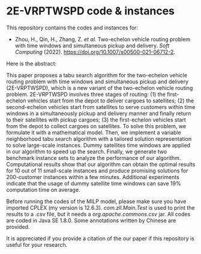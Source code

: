 # 2E-VRPTWSPD code & instances

This repository contains the codes and instances for:

- Zhou, H., Qin, H., Zhang, Z. *et al.* Two-echelon vehicle routing problem with time windows and simultaneous pickup and delivery. *Soft Computing* (2022). https://doi.org/10.1007/s00500-021-06712-2.

Here is the abstract: 

This paper proposes a tabu search algorithm for the two-echelon vehicle routing problem with time windows and simultaneous pickup and delivery (2E-VRPTWSPD), which is a new variant of the two-echelon vehicle routing problem. 2E-VRPTWSPD involves three stages of routing: (1) the first-echelon vehicles start from the depot to deliver cargoes to satellites; (2) the second-echelon vehicles start from satellites to serve customers within time windows in a simultaneously pickup and delivery manner and finally return to their satellites with pickup cargoes; (3) the first-echelon vehicles start from the depot to collect cargoes on satellites. To solve this problem, we formulate it with a mathematical model. Then, we implement a variable neighborhood tabu search algorithm with a tailored solution representation to solve large-scale instances. Dummy satellites time windows are applied in our algorithm to speed up the search. Finally, we generate two benchmark instance sets to analyze the performance of our algorithm. Computational results show that our algorithm can obtain the optimal results for 10 out of 11 small-scale instances and produce promising solutions for 200-customer instances within a few minutes. Additional experiments indicate that the usage of dummy satellite time windows can save 19% computation time on average.

Before running the codes of the MILP model, please make sure you have imported CPLEX (my version is 12.6.3). *com.zll.Main.Test* is used to print the results to a .csv file, but it needs a *org.apache.commons.csv* jar. All codes are coded in Java SE 1.8.0. Some annotations written by Chinese are provided.

It is appreciated if you provide a citation of the our paper if this repository is useful for your research. 
